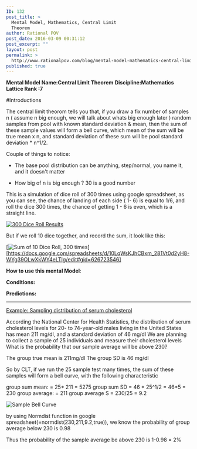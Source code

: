 ```yaml
---
ID: 132
post_title: >
  Mental Model, Mathematics, Central Limit
  Theorem
author: Rational POV
post_date: 2016-03-09 00:31:12
post_excerpt: ""
layout: post
permalink: >
  http://www.rationalpov.com/blog/mental-model-mathematics-central-limit-theorem/
published: true
---
```

**Mental Model Name:Central Limit Theorem** 
**Discipline:Mathematics** 
**Lattice Rank :7**

#Introductions


The central limit theorom tells you that, if you draw a fix number of samples n ( assume n big enough, we will talk about whats big enough later ) random samples from pool with known standard deviation & mean, then the sum of these sample values will form a bell curve, which mean of the sum will be true mean x n, and standard deviation of these sum will be pool standard deviation * n^1/2.

Couple of things to notice:

* The base pool distribution can be anything, step/normal, you name it, and it doesn't matter

* How big of n is big enough ? 30 is a good number

This is a simulation of dice roll of 300 times using google spreadsheet, as you can see, the chance of landing of each side ( 1- 6) is equal to 1/6, and roll the dice 300 times, the chance of getting 1 - 6 is even, which is a straight line.

[![300 Dice Roll Results](https://dl.dropboxusercontent.com/spa/8a95omz6xkznrmw/519d73uu.png)](https://docs.google.com/spreadsheets/d/10LqWsKJhCBxm_281Vt0d2yH8-WYg39OLwXkWY4eLTIg/edit#gid=0)

But if we roll 10 dice together, and record the sum, it look like this:

[![Sum of 10 Dice Roll, 300 times](https://dl.dropboxusercontent.com/spa/8a95omz6xkznrmw/v44le7zz.png)][https://docs.google.com/spreadsheets/d/10LqWsKJhCBxm_281Vt0d2yH8-WYg39OLwXkWY4eLTIg/edit#gid=626723546]


**How to use this mental Model**:

**Conditions:**

**Predictions:**

___
 
[Example: Sampling distribution of serum cholesterol](http://web.as.uky.edu/statistics/users/pbreheny/580-f10/notes/9.pdf)

According the National Center for Health Statistics, the distribution of serum cholesterol levels for 20- to 74-year-old males living in the United States has mean 211 mg/dl, and a standard deviation of 46 mg/dl We are planning to collect a sample of 25 individuals and measure their cholesterol levels What is the probability that our sample average will be above 230?

The group true mean is 211mg/dl
The group SD is 46 mg/dl

So by CLT, if we run the 25 sample test many times, the sum of these samples will form a bell curve, with the following characteristic

group sum mean: = 25* 211 = 5275
group sum SD = 46 * 25^1/2 = 46*5 = 230
group average: = 211
group average S = 230/25 = 9.2

![Sample Bell Curve](https://dl.dropboxusercontent.com/spa/8a95omz6xkznrmw/bryi_5g3.png)

by using Normdist function in google spreadsheet(=normdist(230,211,9.2,true)), we know the probability of group average below 230 is 0.98

Thus the probability of the sample average be above 230 is 1-0.98 = 2%





